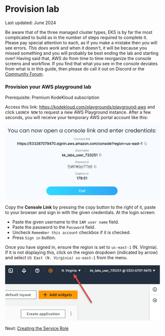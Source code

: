 # Provision lab

Last updated: June 2024

Be aware that of the three managed cluster types, EKS is by far the most complicated to build as in the number of steps required to complete it. Please pay special attention to each, as if you make a mistake then you will see errors. *This does work* and when it doesn't, it will be because you missed something and you will probably be best ending the lab and starting over! Having said that, AWS do from time to time reorganize the console screens and workflow. If you find that what you see in the console deviates from what is in this guide, then please do call it out on Discord or the [Community Forum](https://kodekloud.com/community/c/kubernetes/6).

### Provision your AWS playground lab

Prerequisite: Premium KodeKloud subscription

Access this link: https://kodekloud.com/playgrounds/playground-aws and click `LAUNCH NOW` to request a new AWS Playground instance. After a few seconds, you will receive your temporary AWS portal account like this:

![image](../images/01-sign-in.png)

Copy the **Console Link** by pressing the copy button to the right of it, paste to your browser and sign in with the given credentials. At the login screen:
* Paste the given username to the `IAM user name` field.
* Paste the password to the `Password` field.
* Uncheck `Remember this account` checkbox if it is checked.
* Press `Sign in` button.

Once you have signed in, ensure the region is set to `us-east-1` (N. Virginia). If it is not displaying this, click on the region dropdown (indicated by arrow) and select `US East (N. Virginia) us-east-1` from the menu.

![](../images/01-region.png)

Next: [Creating the Service Role](./02-create-service-role.md)